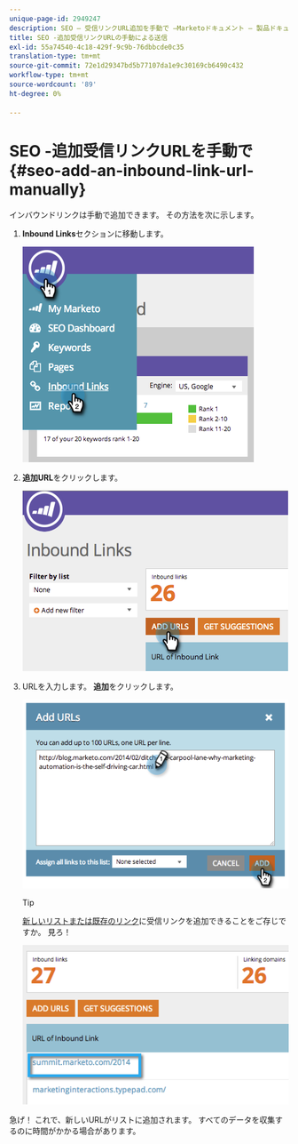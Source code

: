 ```yaml
---
unique-page-id: 2949247
description: SEO — 受信リンクURL追加を手動で —Marketoドキュメント — 製品ドキュメント
title: SEO -追加受信リンクURLの手動による送信
exl-id: 55a74540-4c18-429f-9c9b-76dbbcde0c35
translation-type: tm+mt
source-git-commit: 72e1d29347bd5b77107da1e9c30169cb6490c432
workflow-type: tm+mt
source-wordcount: '89'
ht-degree: 0%

---
```


# SEO -追加受信リンクURLを手動で{#seo-add-an-inbound-link-url-manually}

インバウンドリンクは手動で追加できます。 その方法を次に示します。

1. **Inbound Links**&#x200B;セクションに移動します。

   ![](assets/image2014-9-18-13-3a40-3a3.png)

1. **追加URL**&#x200B;をクリックします。

   ![](assets/image2014-9-18-13-3a40-3a8.png)

1. URLを入力します。 **追加**&#x200B;をクリックします。

   ![](assets/image2014-9-18-13-3a40-3a32.png)

   >[!TIP]
   >
   >[新しいリストまたは既存のリンク](/help/marketo/product-docs/additional-apps/seo/understanding-seo/seo-managing-lists.md)に受信リンクを追加できることをご存じですか。 見ろ！

   ![](assets/image2014-9-18-13-3a41-3a14.png)

急げ！ これで、新しいURLがリストに追加されます。 すべてのデータを収集するのに時間がかかる場合があります。
